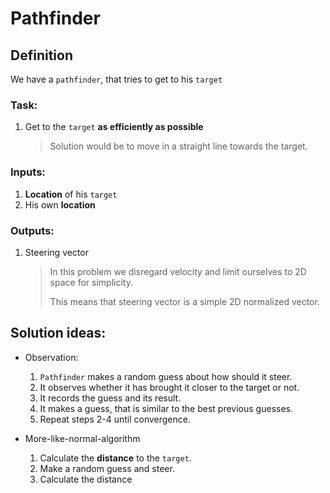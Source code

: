 # Pathfinder

## Definition
We have a `pathfinder`, that tries to get to his `target`

### Task:
1. Get to the `target` **as efficiently as possible**

    > Solution would be to move in a straight line 
    towards the target.

### Inputs:
1. **Location** of his `target`
2. His own **location**

### Outputs:
1. Steering vector

   > In this problem we disregard velocity and 
   limit  ourselves to 2D space for simplicity.
   >
   > This means that steering vector is a simple
   2D normalized vector. 

## Solution ideas:
* Observation:
    1. `Pathfinder` makes a random guess about how 
    should it steer.
    2. It observes whether it has brought it 
    closer to the target or not.
    3. It records the guess and its result.
    4. It makes a guess, that is similar to 
    the best previous guesses.
    5. Repeat steps 2-4 until convergence.
    
* More-like-normal-algorithm
    1. Calculate the **distance** to the `target`.
    2. Make a random guess and steer.
    3. Calculate the distance
